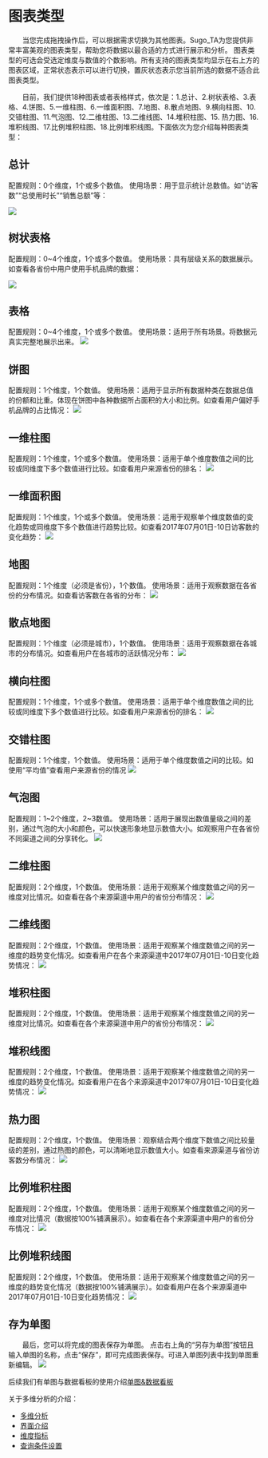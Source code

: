 # 图表类型
&emsp;&emsp;当您完成拖拽操作后，可以根据需求切换为其他图表。Sugo_TA为您提供非常丰富美观的图表类型，帮助您将数据以最合适的方式进行展示和分析。
图表类型的可选会受选定维度与数值的个数影响。所有支持的图表类型均显示在右上方的图表区域，正常状态表示可以进行切换，置灰状态表示您当前所选的数据不适合此图表类型。

&emsp;&emsp;目前，我们提供18种图表或者表格样式，依次是：1.总计、2.树状表格、3.表格、4.饼图、5.一维柱图、6.一维面积图、7.地图、8.散点地图、9.横向柱图、10.交错柱图、11.气泡图、12.二维柱图、13.二维线图、14.堆积柱图、15. 热力图、16.堆积线图、17.比例堆积柱图、18.比例堆积线图。下面依次为您介绍每种图表类型：

## 总计
配置规则：0个维度，1个或多个数值。
使用场景：用于显示统计总数值。如“访客数”“总使用时长”“销售总额”等：

![](/assets/chart/chart-1.png)

## 树状表格
配置规则：0~4个维度，1个或多个数值。
使用场景：具有层级关系的数据展示。如查看各省份中用户使用手机品牌的数据：
 
![](/assets/chart/chart-2.png)

## 表格
配置规则：0~4个维度，1个或多个数值。
使用场景：适用于所有场景。将数据元真实完整地展示出来。
 ![](/assets/chart/chart-3.png)

## 饼图
配置规则：1个维度，1个数值。
使用场景：适用于显示所有数据种类在数据总值的份额和比重。体现在饼图中各种数据所占面积的大小和比例。如查看用户偏好手机品牌的占比情况：
 ![](/assets/chart/chart-4.png)

## 一维柱图
配置规则：1个维度，1个或多个数值。
使用场景：适用于单个维度数值之间的比较或同维度下多个数值进行比较。如查看用户来源省份的排名：
 ![](/assets/chart/chart-5.png)

## 一维面积图
配置规则：1个维度，1个或多个数值。
使用场景：适用于观察单个维度数值的变化趋势或同维度下多个数值进行趋势比较。如查看2017年07月01日-10日访客数的变化趋势：
 ![](/assets/chart/chart-6.png)

## 地图
配置规则：1个维度（必须是省份），1个数值。
使用场景：适用于观察数据在各省份的分布情况。如查看访客数在各省的分布：
 ![](/assets/chart/chart-7.png)

## 散点地图
配置规则：1个维度（必须是城市），1个数值。
使用场景：适用于观察数据在各城市的分布情况。如查看用户在各城市的活跃情况分布：
 ![](/assets/chart/chart-18.png)

## 横向柱图
配置规则：1个维度，1个或多个数值。
使用场景：适用于单个维度数值之间的比较或同维度下多个数值进行比较。如查看用户来源省份的排名：
 ![](/assets/chart/chart-8.png)

## 交错柱图
配置规则：1个维度，1个数值。
使用场景：适用于单个维度数值之间的比较。如使用“平均值”查看用户来源省份的情况
 ![](/assets/chart/chart-9.png)

## 气泡图
配置规则：1~2个维度，2~3数值。
使用场景：适用于展现出数值量级之间的差别，通过气泡的大小和颜色，可以快速形象地显示数值大小。如观察用户在各省份不同渠道之间的分享转化。
 ![](/assets/chart/chart-10.png)

## 二维柱图
配置规则：2个维度，1个数值。
使用场景：适用于观察某个维度数值之间的另一维度对比情况。如查看在各个来源渠道中用户的省份分布情况：
 ![](/assets/chart/chart-11.png)


## 二维线图
配置规则：2个维度，1个数值。
使用场景：适用于观察某个维度数值之间的另一维度的趋势变化情况。如查看用户在各个来源渠道中2017年07月01日-10日变化趋势情况：
 ![](/assets/chart/chart-12.png)


## 堆积柱图
配置规则：2个维度，1个数值。
使用场景：适用于观察某个维度数值之间的另一维度对比情况。如查看在各个来源渠道中用户的省份分布情况：
 ![](/assets/chart/chart-13.png)


## 堆积线图
配置规则：2个维度，1个数值。
使用场景：适用于观察某个维度数值之间的另一维度的趋势变化情况。如查看用户在各个来源渠道中2017年07月01日-10日变化趋势情况：
 ![](/assets/chart/chart-14.png)


## 热力图
配置规则：2个维度，1个数值。
使用场景：观察结合两个维度下数值之间比较量级的差别，通过热图的颜色，可以清晰地显示数值大小。如查看来源渠道与省份访客数分布情况：
 ![](/assets/chart/chart-15.png)

## 比例堆积柱图
配置规则：2个维度，1个数值。
使用场景：适用于观察某个维度数值之间的另一维度对比情况（数据按100%铺满展示）。如查看在各个来源渠道中用户的省份分布情况：
 ![](/assets/chart/chart-16.png)
## 比例堆积线图
配置规则：2个维度，1个数值。
使用场景：适用于观察某个维度数值之间的另一维度的趋势变化情况（数据按100%铺满展示）。如查看用户在各个来源渠道中2017年07月01日-10日变化趋势情况：
 ![](/assets/chart/chart-17.png)

## 存为单图
&emsp;&emsp;最后，您可以将完成的图表保存为单图。
点击右上角的“另存为单图”按钮且输入单图的名称，点击“保存”，即可完成图表保存。可进入单图列表中找到单图重新编辑。
 ![](/assets/chart/save-slices.gif)

后续我们有单图与数据看板的使用介绍[单图&数据看板](slices&board.md)


关于多维分析的介绍：
* [多维分析](data-index.md)
* [界面介绍](data-index.md#intro)
* [维度指标](dimen-quota.md)
* [查询条件设置](query-condition.md)